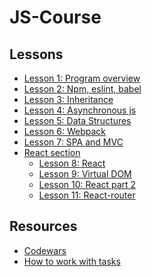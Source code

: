# JS-Course

## Lessons

* [Lesson 1: Program overview](./lessons/overview)
* [Lesson 2: Npm, eslint, babel](./lessons/npm)
* [Lesson 3: Inheritance](./lessons/inheritance)
* [Lesson 4: Asynchronous js](./lessons/async)
* [Lesson 5: Data Structures](./lessons/ds)
* [Lesson 6: Webpack](./lessons/webpack)
* [Lesson 7: SPA and MVC](./lessons/spa_mvc)
* [React section](./lessons/react)
  * [Lesson 8: React](./lessons/react/part1)
  * [Lesson 9: Virtual DOM](./lessons/react/virtualDom)
  * [Lesson 10: React part 2](./lessons/react/part2)
  * [Lesson 11: React-router](./lessons/react/router)
<!-- * [Lesson 2: Inheritance](./lessons/inheritance)
* [Lesson 8: Redux](./lessons/redux)
* [Lesson 10: Typescript](./lessons/typescript)
* [Lesson 11: QUIZ](./lessons/quiz)
* [VACATION TODO](./vacation.md)
* [Lesson 13: Deeper in JS + React.context](./lessons/deeperInJS)
* [Lesson 15: Redux-saga (video)](https://drive.google.com/file/d/1Rk_d6G_64KdUHDaMcDhTysFCRUgskJNC/view?usp=sharing)
* [Lesson 16: PropTypes + Final project description (video)](https://drive.google.com/file/d/13bgHdRp1_m4X5SH9n3bpNPIbU8t0pt3T/view?usp=sharing) -->

<!-- ## [Final project](./finalProjects/matchMatchGame) -->

## Resources
* [Codewars](./codewars.md)
* [How to work with tasks](./prRules.md)
   
